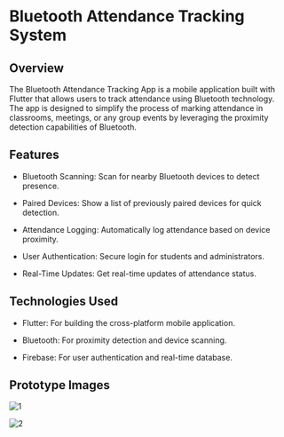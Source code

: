 # Bluetooth Attendance Tracking System

## Overview

The Bluetooth Attendance Tracking App is a mobile application built with Flutter that allows users to track attendance using Bluetooth technology. The app is designed to simplify the process of marking attendance in classrooms, meetings, or any group events by leveraging the proximity detection capabilities of Bluetooth.

## Features

* Bluetooth Scanning: Scan for nearby Bluetooth devices to detect presence.

* Paired Devices: Show a list of previously paired devices for quick detection.

* Attendance Logging: Automatically log attendance based on device proximity.

* User Authentication: Secure login for students and administrators.

* Real-Time Updates: Get real-time updates of attendance status.

## Technologies Used

* Flutter: For building the cross-platform mobile application.

* Bluetooth: For proximity detection and device scanning.

* Firebase: For user authentication and real-time database.

## Prototype Images

![1](https://github.com/user-attachments/assets/8404a140-40bd-4bb1-93cf-0358068ed006)

![2](https://github.com/user-attachments/assets/d3949a79-655c-44e0-b4c4-b2884e8d50f1)
